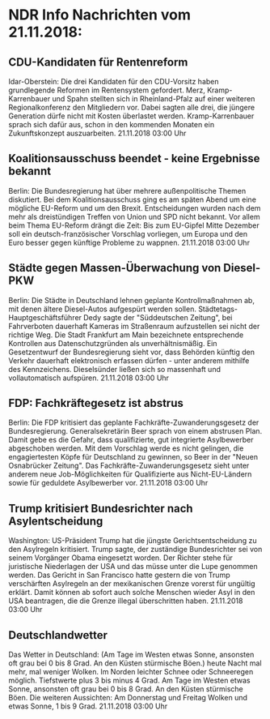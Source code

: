# NDR Info Nachrichten vom 21.11.2018:


## CDU-Kandidaten für Rentenreform
Idar-Oberstein:	Die drei Kandidaten für den CDU-Vorsitz haben grundlegende Reformen im Rentensystem gefordert. Merz, Kramp-Karrenbauer und Spahn stellten sich in Rheinland-Pfalz auf einer weiteren Regionalkonferenz den Mitgliedern vor. Dabei sagten alle drei, die jüngere Generation dürfe nicht mit Kosten überlastet werden. Kramp-Karrenbauer sprach sich dafür aus, schon in den kommenden Monaten ein Zukunftskonzept auszuarbeiten. 21.11.2018 03:00 Uhr 

## Koalitionsausschuss beendet - keine Ergebnisse bekannt
Berlin: Die Bundesregierung hat über mehrere außenpolitische Themen diskutiert. Bei dem Koalitionsausschuss ging es am späten Abend um eine mögliche EU-Reform und um den Brexit. Entscheidungen wurden nach dem mehr als dreistündigen Treffen von Union und SPD nicht bekannt. Vor allem beim Thema EU-Reform drängt die Zeit: Bis zum EU-Gipfel Mitte Dezember soll ein deutsch-französischer Vorschlag vorliegen, um Europa und den Euro besser gegen künftige Probleme zu wappnen. 21.11.2018 03:00 Uhr 

## Städte gegen Massen-Überwachung von Diesel-PKW
Berlin: Die Städte in Deutschland lehnen geplante Kontrollmaßnahmen ab, mit denen ältere Diesel-Autos aufgespürt werden sollen. Städtetags-Hauptgeschäftsführer Dedy sagte der "Süddeutschen Zeitung", bei Fahrverboten dauerhaft Kameras im Straßenraum aufzustellen sei nicht der richtige Weg. Die Stadt Frankfurt am Main bezeichnete entsprechende Kontrollen aus Datenschutzgründen als unverhältnismäßig. Ein Gesetzentwurf der Bundesregierung sieht vor, dass Behörden künftig den Verkehr dauerhaft elektronisch erfassen dürfen - unter anderem mithilfe des Kennzeichens. Dieselsünder ließen sich so massenhaft und vollautomatisch aufspüren. 21.11.2018 03:00 Uhr 

## FDP: Fachkräftegesetz ist abstrus
Berlin:	Die FDP kritisiert das geplante Fachkräfte-Zuwanderungsgesetz der Bundesregierung. Generalsekretärin Beer sprach von einem abstrusen Plan. Damit gebe es die Gefahr, dass qualifizierte, gut integrierte Asylbewerber abgeschoben werden. Mit dem Vorschlag werde es nicht gelingen, die engagiertesten Köpfe für Deutschland zu gewinnen, so Beer in der "Neuen Osnabrücker Zeitung". Das Fachkräfte-Zuwanderungsgesetz sieht unter anderem neue Job-Möglichkeiten für Qualifizierte aus Nicht-EU-Ländern sowie für geduldete Asylbewerber vor. 21.11.2018 03:00 Uhr 

## Trump kritisiert Bundesrichter nach Asylentscheidung
Washington:	US-Präsident Trump hat die jüngste Gerichtsentscheidung zu den Asylregeln kritisiert. Trump sagte, der zuständige Bundesrichter sei von seinem Vorgänger Obama eingesetzt worden. Der Richter stehe für juristische Niederlagen der USA und das müsse unter die Lupe genommen werden. Das Gericht in San Francisco hatte gestern die von Trump verschärften Asylregeln an der mexikanischen Grenze vorerst für ungültig erklärt. Damit können ab sofort auch solche Menschen wieder Asyl in den USA beantragen, die die Grenze illegal überschritten haben. 21.11.2018 03:00 Uhr 

## Deutschlandwetter
Das Wetter in Deutschland:
(Am Tage im Westen etwas Sonne, ansonsten oft grau bei 0 bis 8 Grad. An den Küsten stürmische Böen.) heute Nacht mal mehr, mal weniger Wolken. Im Norden leichter Schnee oder Schneeregen möglich. Tiefstwerte plus 3 bis minus 4 Grad. Am Tage im Westen etwas Sonne, ansonsten oft grau bei 0 bis 8 Grad. An den Küsten stürmische Böen. Die weiteren Aussichten: Am Donnerstag und Freitag Wolken und etwas Sonne, 1 bis 9 Grad. 21.11.2018 03:00 Uhr 
